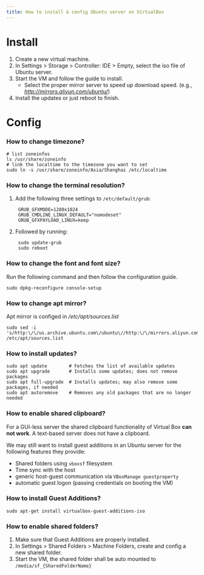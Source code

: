```yaml
---
title: How to install & config Ubuntu server on VirtualBox
---
```


# Install
1. Create a new virtual machine.
2. In Settings > Storage > Controller: IDE > Empty, select the iso file of Ubuntu server.
3. Start the VM and follow the guide to install.
    * Select the proper mirror server to speed up download speed. (e.g., *http://mirrors.aliyun.com/ubuntu/*)
4. Install the updates or just reboot to finish.

# Config
### How to change timezone?

    # list zoneinfos
    ls /usr/share/zoneinfo
    # link the localtime to the timezone you want to set
    sudo ln -s /usr/share/zoneinfo/Asia/Shanghai /etc/localtime

### How to change the terminal resolution?
1. Add the following three settings to `/etc/default/grub`:

        GRUB_GFXMODE=1280x1024
        GRUB_CMDLINE_LINUX_DEFAULT="nomodeset"
        GRUB_GFXPAYLOAD_LINUX=keep

2. Followed by running:

        sudo update-grub
        sudo reboot

### How to change the font and font size?
Run the following command and then follow the configuration guide.

    sudo dpkg-reconfigure console-setup

### How to change apt mirror?

Apt mirror is configed in */etc/apt/sources.list*

    sudo sed -i 's/http:\/\/us.archive.ubuntu.com\/ubuntu\//http:\/\/mirrors.aliyun.com\/ubuntu\//' /etc/apt/sources.list

### How to install updates?

    sudo apt update        # Fetches the list of available updates
    sudo apt upgrade       # Installs some updates; does not remove packages
    sudo apt full-upgrade  # Installs updates; may also remove some packages, if needed
    sudo apt autoremove    # Removes any old packages that are no longer needed

### How to enable shared clipboard?
For a GUI-less server the shared clipboard functionality of Virtual Box **can not work**. A text-based server does not have a clipboard.

We may still want to install guest additions in an Ubuntu server for the following features they provide:

* Shared folders using `vboxsf` filesystem
* Time sync with the host
* generic host-guest communication via `VBoxManage guestproperty`
* automatic guest logon (passing credentials on booting the VM)

### How to install Guest Additions?

    sudo apt-get install virtualbox-guest-additions-iso

### How to enable shared folders?
1. Make sure that Guest Additions are properly installed.
2. In Settings > Shared Folders > Machine Folders, create and config a new shared folder.
3. Start the VM, the shared folder shall be auto mounted to `/media/sf_{SharedFolderName}`

